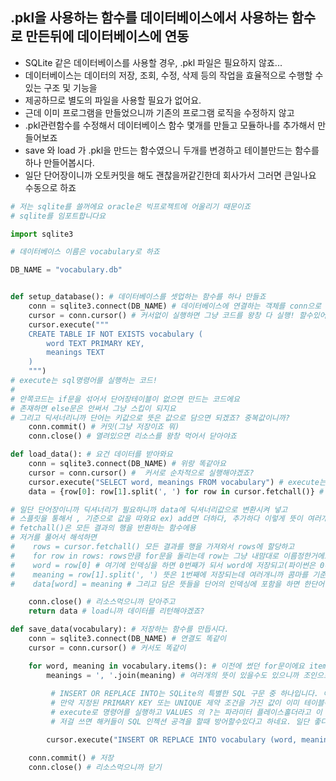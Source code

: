 ## .pkl을 사용하는 함수를 데이터베이스에서 사용하는 함수로 만든뒤에 데이터베이스에 연동

- SQLite 같은 데이터베이스를 사용할 경우, .pkl 파일은 필요하지 않죠...
- 데이터베이스는 데이터의 저장, 조회, 수정, 삭제 등의 작업을 효율적으로 수행할 수 있는 구조 및 기능을
- 제공하므로 별도의 파일을 사용할 필요가 없어요.
- 근데 이미 프로그램을 만들었으니까 기존의 프로그램 로직을 수정하지 않고
- .pkl관련함수를 수정해서 데이터베이스 함수 몇개를 만들고 모듈하나를 추가해서 만들어보죠
- save 와 load 가 .pkl을 만드는 함수였으니 두개를 변경하고 테이블만드는 함수를 하나 만들어봅시다.
- 일단 단어장이니까 오토커밋을 해도 괜찮을꺼같긴한데 회사가서 그러면 큰일나요 수동으로 하죠
  
```python
# 저는 sqlite를 쓸꺼에요 oracle은 빅프로젝트에 어울리기 때문이죠
# sqlite를 임포트합니다요

import sqlite3

# 데이터베이스 이름은 vocabulary로 하죠

DB_NAME = "vocabulary.db"
```
```python

def setup_database(): # 데이터베이스를 셋업하는 함수를 하나 만들죠
    conn = sqlite3.connect(DB_NAME) # 데이터베이스에 연결하는 객체를 conn으로 , DB_NAME은 파일이름변수에요
    cursor = conn.cursor() # 커서없이 실행하면 그냥 코드를 왕창 다 실행! 할수있어요 그러면 망하는거에요
    cursor.execute("""
    CREATE TABLE IF NOT EXISTS vocabulary (
        word TEXT PRIMARY KEY,
        meanings TEXT
    )
    """)
# execute는 sql명령어를 실행하는 코드!
# 
# 안쪽코드는 if문을 섞어서 단어장테이블이 없으면 만드는 코드에요
# 존재하면 else문은 안써서 그냥 스킵이 되지요
# 그리고 딕셔너리니까 단어는 키값으로 뜻은 값으로 담으면 되겠죠? 중복값이니까?
    conn.commit() # 커밋(그냥 저장이죠 뭐)
    conn.close() # 열려있으면 리소스를 왕창 먹어서 닫아야죠

```
```python
def load_data(): # 요건 데이터를 받아와요
    conn = sqlite3.connect(DB_NAME) # 위랑 똑같아요
    cursor = conn.cursor() #  커서로 순차적으로 실행해야겠죠?
    cursor.execute("SELECT word, meanings FROM vocabulary") # execute는 실행하는 코드고 select로 vocabulary테이블에서 word열과 meaning열을 가져와요
    data = {row[0]: row[1].split(', ') for row in cursor.fetchall()} # 요 코드는 해석하자면

# 일단 단어장이니까 딕셔너리가 필요하니까 data에 딕셔너리값으로 변환시켜 넣고
# 스플릿을 통해서 , 기준으로 값을 따와요 ex) add면 더하다, 추가하다 이렇게 뜻이 여러개니까
# fetchall()은 모든 결과의 행을 반환하는 함수에용
# 저거를 풀어서 해석하면
#    rows = cursor.fetchall() 모든 결과를 행을 가져와서 rows에 할당하고
#    for row in rows: rows만큼 for문을 돌리는데 row는 그냥 내맘대로 이름정한거에요 
#    word = row[0] # 여기에 인덱싱을 하면 0번째가 되서 word에 저장되고(파이썬은 0부터 끝-1까지니까)
#    meaning = row[1].split(', ') 뜻은 1번째에 저장되는데 여러개니까 콤마를 기준으로 스플릿해서 일단 담습니다. 기본으로 리스트에 담기니까 그냥 넣으면 되요
#    data[word] = meaning # 그리고 담은 뜻들을 단어의 인덱싱에 포함을 하면 한단어에 여러개의 뜻이 담기게 됩니다. 

    conn.close() # 리소스먹으니까 닫아주고
    return data # load니까 데이터를 리턴해야겠죠?
```
```python
def save_data(vocabulary): # 저장하는 함수를 만듭시다.
    conn = sqlite3.connect(DB_NAME) # 연결도 똑같이
    cursor = conn.cursor() # 커서도 똑같이

    for word, meaning in vocabulary.items(): # 이전에 썼던 for문이에요 items()는 get()과 다르게 키, 값 다 가져올수있어요
        meanings = ', '.join(meaning) # 여러개의 뜻이 있을수도 있으니까 조인으로 콤마를 기준삼아서 뜻을 옆에다가 붙인변수를 meanings라고 할까요?
           
         # INSERT OR REPLACE INTO는 SQLite의 특별한 SQL 구문 중 하나입니다. 이 구문은 주어진 데이터를 테이블에 삽입하려고 시도하며,
         # 만약 지정된 PRIMARY KEY 또는 UNIQUE 제약 조건을 가진 값이 이미 테이블에 존재하는 경우 해당 레코드를 대체한다고 하네용.
         # execute로 명령어를 실행하고 VALUES 의 ?는 파라미터 플레이스홀더라고 이 플레이스홀더는 코드에서 제공되는 값으로 대체된다고 하네요.
         # 저걸 쓰면 해커들이 SQL 인젝션 공격을 할때 방어할수있다고 하네요. 일단 좋다니까 쓰죠 뭐

        cursor.execute("INSERT OR REPLACE INTO vocabulary (word, meaning) VALUES (?, ?)", (word, meanings)) 

    conn.commit() # 저장 
    conn.close() # 리소스먹으니까 닫기
```
